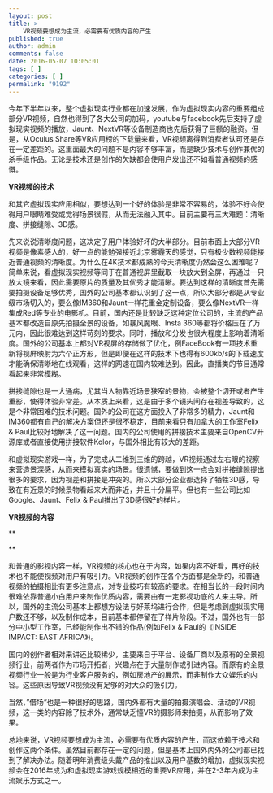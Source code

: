 ```yaml
---
layout: post
title: >
    VR视频要想成为主流，必需要有优质内容的产生
published: true
author: admin
comments: false
date: 2016-05-07 10:05:01
tags: [ ]
categories: [ ]
permalink: "9192"
---
```

今年下半年以来，整个虚拟现实行业都在加速发展，作为虚拟现实内容的重要组成部分VR视频，自然也得到了各大公司的加码，youtube与facebook先后支持了虚拟现实视频的播放，Jaunt、NextVR等设备制造商也先后获得了巨额的融资。但是，从Oculus Share等VR应用榜的下载量来看，VR视频离得到消费者认可还是存在一定差距的。这里面最大的问题不是内容不够丰富，而是缺少技术与创作兼优的杀手级作品。无论是技术还是创作的欠缺都会使用户发出还不如看普通视频的感慨。



**VR视频的技术**

和其它虚拟现实应用相似，要想达到一个好的体验是非常不容易的，体验不好会使得用户眼睛难受或觉得场景很假，从而无法融入其中。目前主要有三大难题：清晰度、拼接缝隙、3D感。

先来说说清晰度问题，这决定了用户体验好坏的大半部分。目前市面上大部分VR视频是像素感人的，好一点的能勉强接近北京雾霾天的感觉，只有极少数视频能接近普通视频的清晰度。为什么在4K技术都成熟的今天清晰度仍然会这么困难呢？简单来说，看虚拟现实视频等同于在普通视屏里截取一块放大到全屏，再通过一只放大镜来看，因此需要原片的质量及其优秀才能清晰。要达到这样的清晰度首先需要拍摄设备足够优秀，国外的公司基本都认识到了这一点，所以大部分都是从专业级市场切入的，要么像IM360和Jaunt一样花重金定制设备，要么像NextVR一样集成Red等专业的电影机。目前，国内还是比较缺乏这种定位公司的，主流的产品基本都改造自原先拍摄全景的设备，如暴风魔眼、Insta 360等都将价格压在了万元内，因此很难达到这样苛刻的要求。同时，播放和分发也很大程度上影响着清晰度。国外的公司基本上都对VR视屏的存储做了优化，例FaceBook有一项技术重新将视屏映射为六个正方形，但是即便在这样的技术下也得有600kb/s的下载速度才能确保清晰地在线观看，这样的网速在国内较难达到。因此，直播类的节目通常看起来非常模糊。



拼接缝隙也是一大通病，尤其当人物靠近场景狭窄的景物，会被整个切开或者产生重影，使得体验非常差。从本质上来看，这是由于多个镜头间存在视差导致的，这是个非常困难的技术问题。国外的公司在这方面投入了非常多的精力，Jaunt和IM360都有自己的解决方案但还是很不稳定，目前来看只有加拿大的工作室Felix & Paul比较好地解决了这一问题。国内的公司使用的拼接技术主要来自OpenCV开源库或者直接使用拼接软件Kolor，与国外相比有较大的差距。

和虚拟现实游戏一样，为了完成从二维到三维的跨越，VR视频通过左右眼的视察来营造景深感，从而来模拟真实的场景。很遗憾，要做到这一点会对拼接缝隙提出很多的要求，因为视差和拼接是冲突的。所以大部分企业都选择了牺牲3D感，导致在有近景的时候景物看起来大而非近，并且十分扁平。但也有一些公司比如Google、Jaunt、Felix & Paul推出了3D感很好的样片。

**VR视频的内容**

**
  
** 

和普通的影视内容一样，VR视频的核心也在于内容，如果内容不好看，再好的技术也不能使视频对用户有吸引力。VR视频的创作在各个方面都是全新的，和普通视频的拍摄相比有更多注意点，对专业技巧有较高的要求。在相当长的一段时间内很难依靠普通小白用户来制作优质内容，需要由有一定影视功底的人来主导。所以，国外的主流公司基本上都想方设法与好莱坞进行合作，但是考虑到虚拟现实用户数还不够，以及制作成本，目前基本都停留在了样片阶段。不过，国外也有一部分中小型工作室，已经能制作出不错的作品(例如Felix & Paul的《INSIDE IMPACT: EAST AFRICA》)。

国内的创作者相对来讲还比较稀少，主要来自于平台、设备厂商以及原有的全景视频行业，前两者作为市场开拓者，兴趣点在于大量制作或引进内容。而原有的全景视频行业一般是为行业客户服务的，例如房地产的展示，而非制作大众娱乐的内容。这些原因导致VR视频没有足够的对大众的吸引力。

当然，”借场“也是一种很好的思路，国内外都有大量的拍摄演唱会、活动的VR视频，这一类的内容除了技术外，通常缺乏懂VR的摄影师来拍摄，从而影响了效果。

总地来说，VR视频要想成为主流，必需要有优质内容的产生，而这依赖于技术和创作这两个条件。虽然目前都存在一定的问题，但是基本上国外内外的公司都已找到了解决办法。随着明年消费级头戴产品的推出以及用户基数的增加，虚拟现实视频会在2016年成为和虚拟现实游戏规模相近的重要VR应用，并在2-3年内成为主流娱乐方式之一。